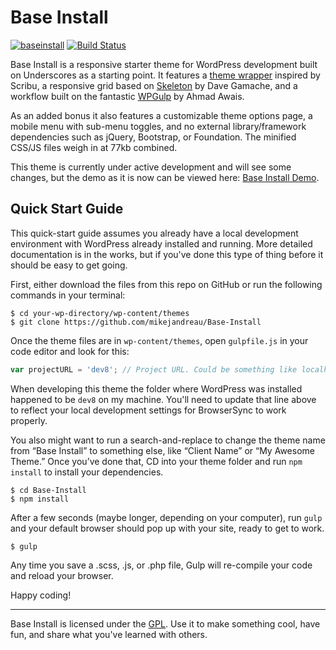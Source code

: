 Base Install
===

[![baseinstall](https://img.shields.io/badge/Built%20For%20WordPress-%E2%93%A6-lightgrey.svg?style=flat-square)](https://github.com/mikejandreau/baseinstall) [![Build Status](https://travis-ci.org/Automattic/_s.svg?branch=master)](https://travis-ci.org/Automattic/_s)

Base Install is a responsive starter theme for WordPress development built on Underscores as a starting point. It features a [theme wrapper](http://scribu.net/wordpress/theme-wrappers.html) inspired by Scribu, a responsive grid based on [Skeleton](http://getskeleton.com/) by Dave Gamache, and a workflow built on the fantastic [WPGulp](https://labs.ahmadawais.com/WPGulp/) by Ahmad Awais. 

As an added bonus it also features a customizable theme options page, a mobile menu with sub-menu toggles, and no external library/framework dependencies such as jQuery, Bootstrap, or Foundation. The minified CSS/JS files weigh in at 77kb combined.

This theme is currently under active development and will see some changes, but the demo as it is now can be viewed here: [Base Install Demo](http://losaidos.com/dev/baseinstall).



Quick Start Guide
---

This quick-start guide assumes you already have a local development environment with WordPress already installed and running. More detailed documentation is in the works, but if you've done this type of thing before it should be easy to get going.

First, either download the files from this repo on GitHub or run the following commands in your terminal:

```shell
$ cd your-wp-directory/wp-content/themes
$ git clone https://github.com/mikejandreau/Base-Install
```

Once the theme files are in <code>wp-content/themes</code>, open <code>gulpfile.js</code> in your code editor and look for this:

```javascript
var projectURL = 'dev8'; // Project URL. Could be something like localhost:8888.
```

When developing this theme the folder where WordPress was installed happened to be <code>dev8</code> on my machine. You'll need to update that line above to reflect your local development settings for BrowserSync to work properly.

You also might want to run a search-and-replace to change the theme name from “Base Install” to something else, like “Client Name” or “My Awesome Theme.” Once you’ve done that, CD into your theme folder and run <code>npm install</code> to install your dependencies.

```shell
$ cd Base-Install
$ npm install
```

After a few seconds (maybe longer, depending on your computer), run <code>gulp</code> and your default browser should pop up with your site, ready to get to work.

```shell
$ gulp
```

Any time you save a .scss, .js, or .php file, Gulp will re-compile your code and reload your browser.

Happy coding!

***

Base Install is licensed under the [GPL](https://en.wikipedia.org/wiki/GNU_General_Public_License). Use it to make something cool, have fun, and share what you've learned with others.